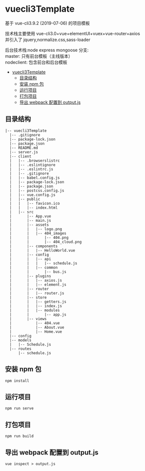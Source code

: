 # vuecli3Template

基于 vue-cli3.9.2 (2019-07-06) 的项目模板<br/>

技术栈主要使用 vue-cli3.0+vue+elementUI+vuex+vue-router+axios<br/>
并引入了 jquery,normalize.css,sass-loader

后台技术栈:node express mongoose
分支:<br/>
master: 只有前台模板（主线版本）<br/>
nodeclient: 包含前台和后台模板
<!-- TOC -->

- [vuecli3Template](#vuecli3template)
  - [目录结构](#目录结构)
  - [安装 npm 包](#安装-npm-包)
  - [运行项目](#运行项目)
  - [打包项目](#打包项目)
  - [导出 webpack 配置到 output.js](#导出-webpack-配置到-outputjs)

<!-- /TOC -->
## 目录结构

    |-- vuecli3Template
      |-- .gitignore
      |-- package-lock.json
      |-- package.json
      |-- README.md
      |-- server.js
      |-- client
      |   |-- .browserslistrc
      |   |-- .eslintignore
      |   |-- .eslintrc.js
      |   |-- .gitignore
      |   |-- babel.config.js
      |   |-- package-lock.json
      |   |-- package.json
      |   |-- postcss.config.js
      |   |-- vue.config.js
      |   |-- public
      |   |   |-- favicon.ico
      |   |   |-- index.html
      |   |-- src
      |       |-- App.vue
      |       |-- main.js
      |       |-- assets
      |       |   |-- logo.png
      |       |   |-- 404_images
      |       |       |-- 404.png
      |       |       |-- 404_cloud.png
      |       |-- components
      |       |   |-- HelloWorld.vue
      |       |-- config
      |       |   |-- api
      |       |   |   |-- schedule.js
      |       |   |-- common
      |       |       |-- bus.js
      |       |-- plugins
      |       |   |-- axios.js
      |       |   |-- element.js
      |       |-- router
      |       |   |-- router.js
      |       |-- store
      |       |   |-- getters.js
      |       |   |-- index.js
      |       |   |-- modules
      |       |       |-- app.js
      |       |-- views
      |           |-- 404.vue
      |           |-- About.vue
      |           |-- Home.vue
      |-- config
      |-- models
      |   |-- Schedule.js
      |-- routes
          |-- schedule.js

## 安装 npm 包

```
npm install
```

## 运行项目

```
npm run serve
```

## 打包项目

```
npm run build
```

## 导出 webpack 配置到 output.js

```
vue inspect > output.js
```
